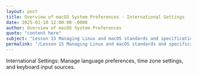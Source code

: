 ```yaml
---
layout: post
title: Overview of macOS System Preferences - International Settings
date: 2025-01-10 12:00:00 -0000
author: Overview of macOS System Preferences
quote: "content here"
subject: "Lesson 15 Managing Linux and macOS standards and specifications"
permalink: "/Lesson 15 Managing Linux and macOS standards and specifications/Overview of macOS System Preferences/Overview of macOS System Preferences - International Settings"
---
```


International Settings: Manage language preferences, time zone settings, and keyboard input sources.
